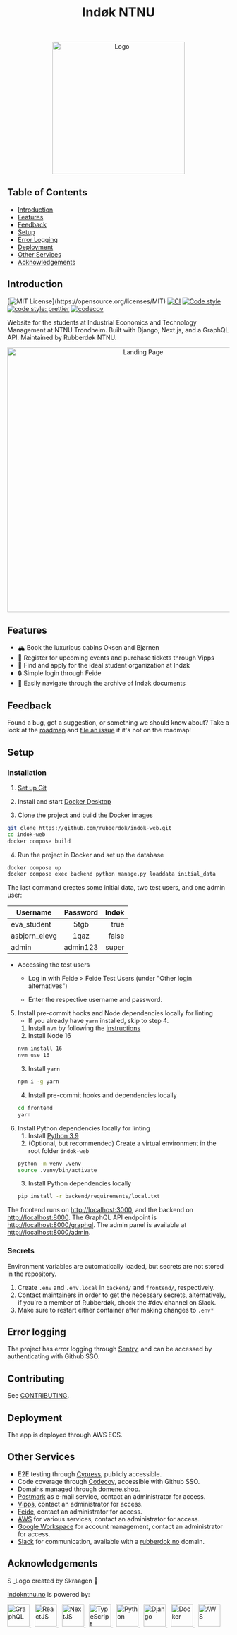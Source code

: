 <h1 align="center">Indøk NTNU</h1><br>
<p align="center">
  <a href="https://www.indokntnu.no/">
    <img alt="Logo" title="Rubberdøk" src="https://github.com/rubberdok/indok-web/blob/docs/assets/rubberdok_logo.svg" width="300">
  </a>
</p>

## Table of Contents

- [Introduction](#introduction)
- [Features](#features)
- [Feedback](#feedback)
- [Setup](#setup)
- [Error Logging](#error-logging)
- [Deployment](#deployment)
- [Other Services](#other-services)
- [Acknowledgements](#acknowledgements)

## Introduction

[![MIT License](https://img.shields.io/apm/l/atomic-design-ui.svg?)](https://opensource.org/licenses/MIT)
[![CI](https://github.com/rubberdok/indok-web/actions/workflows/ci.yml/badge.svg)](https://github.com/rubberdok/indok-web/actions/workflows/ci.yml)
[![Code style](https://img.shields.io/badge/code%20style-black-black?style=flat)](https://github.com/psf/black)
[![code style: prettier](https://img.shields.io/badge/code_style-prettier-ff69b4.svg?style=flat)](https://github.com/prettier/prettier)
[![codecov](https://codecov.io/gh/rubberdok/indok-web/branch/main/graph/badge.svg?token=UO2NENP9Z8)](https://codecov.io/gh/rubberdok/indok-web)

Website for the students at Industrial Economics and Technology Management at NTNU Trondheim. Built with Django, Next.js, and a GraphQL API. Maintained by Rubberdøk NTNU.

<p align="center">
  <a href="https://www.indokntnu.no/">
    <img alt="Landing Page" title="Indøk NTNU" src="https://github.com/rubberdok/indok-web/blob/docs/assets/Index.png" width="600">
  </a>
</p>

## Features

- 🏔 Book the luxurious cabins Oksen and Bjørnen
- 💸 Register for upcoming events and purchase tickets through Vipps
- 🎉 Find and apply for the ideal student organization at Indøk
- 🔒 Simple login through Feide
- 📝 Easily navigate through the archive of Indøk documents

## Feedback

Found a bug, got a suggestion, or something we should know about? Take a look at the [roadmap](https://github.com/orgs/rubberdok/projects/2) and
[file an issue](https://github.com/rubberdok/indok-web/issues/new) if it's not on the roadmap!

## Setup

### Installation

1. [Set up Git](https://docs.github.com/en/get-started/quickstart/set-up-git)

2. Install and start [Docker Desktop](https://www.docker.com/products/docker-desktop)

3. Clone the project and build the Docker images

```zsh
git clone https://github.com/rubberdok/indok-web.git
cd indok-web
docker compose build
```

4. Run the project in Docker and set up the database

```zsh
docker compose up
docker compose exec backend python manage.py loaddata initial_data
```

The last command creates some initial data, two test users, and one admin user:

| Username      | Password | Indøk |
| ------------- | :------: | ----: |
| eva_student   |   5tgb   |  true |
| asbjorn_elevg |   1qaz   | false |
| admin         | admin123 | super |

- Accessing the test users

  - Log in with Feide > Feide Test Users (under "Other login alternatives")

  - Enter the respective username and password.

5. Install pre-commit hooks and Node dependencies locally for linting
   - If you already have `yarn` installed, skip to step 4.
   1. Install `nvm` by following the [instructions](https://github.com/nvm-sh/nvm#installing-and-updating)
   2. Install Node 16
   ```zsh
   nvm install 16
   nvm use 16
   ```
   3. Install `yarn`
   ```zsh
   npm i -g yarn
   ```
   4. Install pre-commit hooks and dependencies locally
   ```zsh
   cd frontend
   yarn
   ```
6. Install Python dependencies locally for linting
   1. Install [Python 3.9](https://www.python.org/downloads/release/python-397/)
   2. (Optional, but recommended) Create a virtual environment in the root folder `indok-web`
   ```zsh
   python -m venv .venv
   source .venv/bin/activate
   ```
   3. Install Python dependencies locally
   ```zsh
   pip install -r backend/requirements/local.txt
   ```

The frontend runs on [http://localhost:3000](http://localhost:3000), and the backend on [http://localhost:8000](http://localhost:8000). The GraphQL API endpoint is [http://localhost:8000/graphql](http://localhost:8000/graphql). The admin panel is available at [http://localhost:8000/admin](http://localhost:8000/admin).

### Secrets

Environment variables are automatically loaded, but secrets are not stored in the repository.

1. Create `.env` and `.env.local` in `backend/` and `frontend/`, respectively.
2. Contact maintainers in order to get the necessary secrets, alternatively, if you're a member of Rubberdøk, check the #dev channel on Slack.
3. Make sure to restart either container after making changes to `.env*`

## Error logging

The project has error logging through [Sentry](https://sentry.io), and can be accessed by authenticating with Github SSO.

## Contributing

See [CONTRIBUTING](CONTRIBUDING.md).

## Deployment

The app is deployed through AWS ECS.

## Other Services

- E2E testing through [Cypress](https://cypress.io), publicly accessible.
- Code coverage through [Codecov](https://codecov.io), accessible with Github SSO.
- Domains managed through [domene.shop](https://domene.shop).
- [Postmark](https://postmarkapp.com) as e-mail service, contact an administrator for access.
- [Vipps](https://portal.vipps.no), contact an administrator for access.
- [Feide](https://kunde.feide.no), contact an administrator for access.
- [AWS](https://rubberdok.signin.aws.amazon.com/console/) for various services, contact an administrator for access.
- [Google Workspace](https://admin.google.com) for account management, contact an administrator for access.
- [Slack](https://slack.com) for communication, available with a [rubberdok.no](rubberdok.no) domain.

## Acknowledgements

<p float="left">
  <a href="https://github.com/Skraagen">
    <img alt="Skraagen" src="https://avatars1.githubusercontent.com/u/18050179?s=400&v=4" width="14">
  </a>
  Logo created by Skraagen 🦆
</p>

[indokntnu.no](https://www.indokntnu.no) is powered by:

<p float="left">
  <a href="https://graphql.org/">
    <img
      alt="GraphQL"
      title="GraphQL"
      src="https://upload.wikimedia.org/wikipedia/commons/1/17/GraphQL_Logo.svg"
      height="50"
    >
  </a>
  &nbsp;
  <a href="https://reactjs.org">
    <img
      alt="ReactJS"
      title="ReactJS"
      src="https://upload.wikimedia.org/wikipedia/commons/a/a7/React-icon.svg"
      height="50"
    >
  </a>
  &nbsp;
  <a href="https://nextjs.org">
    <img
      alt="NextJS"
      title="NextJS"
      src="https://github.com/rubberdok/indok-web/blob/docs/assets/nextjs_logo.svg"
      height="50"
    >
  </a>
  &nbsp;
  <a href="https://www.typescriptlang.org/">
    <img
      alt="TypeScript"
      title="TypeScript"
      src="https://upload.wikimedia.org/wikipedia/commons/4/4c/Typescript_logo_2020.svg"
      height="50"
    >
  </a>
  &nbsp;
  <a href="https://www.python.org">
    <img
      alt="Python"
      title="Python"
      src="https://upload.wikimedia.org/wikipedia/commons/c/c3/Python-logo-notext.svg"
      height="50"
    >
  </a>
  &nbsp;
  <a href="https://www.djangoproject.com">
    <img
      alt="Django"
      title="Django"
      src="https://github.com/rubberdok/indok-web/blob/docs/assets/django_logo.svg"
      height="50"
    >
  </a>
  &nbsp;
  <a href="https://www.docker.com">
    <img
      alt="Docker"
      title="Docker"
      src="https://github.com/rubberdok/indok-web/blob/docs/assets/docker_logo.svg"
      height="50"
    >
  </a>
  &nbsp;
  <a href="https://aws.amazon.com/">
    <img
      alt="AWS"
      title="AWS"
      src="https://github.com/rubberdok/indok-web/blob/docs/assets/aws_logo.svg"
      height="50"
    >
  </a>
</p>
